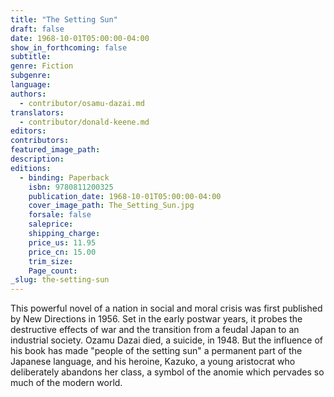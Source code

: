 ```yaml
---
title: "The Setting Sun"
draft: false
date: 1968-10-01T05:00:00-04:00
show_in_forthcoming: false
subtitle:
genre: Fiction
subgenre:
language:
authors:
  - contributor/osamu-dazai.md
translators:
  - contributor/donald-keene.md
editors:
contributors:
featured_image_path:
description:
editions:
  - binding: Paperback
    isbn: 9780811200325
    publication_date: 1968-10-01T05:00:00-04:00
    cover_image_path: The_Setting_Sun.jpg
    forsale: false
    saleprice:
    shipping_charge:
    price_us: 11.95
    price_cn: 15.00
    trim_size:
    Page_count:
_slug: the-setting-sun
---
```


This powerful novel of a nation in social and moral crisis was first published by New Directions in 1956. Set in the early postwar years, it probes the destructive effects of war and the transition from a feudal Japan to an industrial society. Ozamu Dazai died, a suicide, in 1948. But the influence of his book has made "people of the setting sun" a permanent part of the Japanese language, and his heroine, Kazuko, a young aristocrat who deliberately abandons her class, a symbol of the anomie which pervades so much of the modern world.

